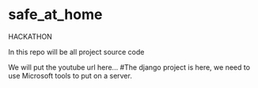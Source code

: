 # safe_at_home
HACKATHON

In this repo will be all project source code

We will put the youtube url here...
#The django project is here, we need to use Microsoft tools to put on a server.
